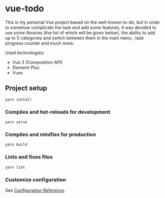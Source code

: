 # vue-todo

This is my personal Vue project based on the well-known to-do, but in order to somehow complicate the task and add some features, it was decided to use some libraries (the list of which will be given below), the ability to add up to 5 categories and switch between them in the main menu , task progress counter and much more.

Used technologies: 

  - Vue 3 (Composition API)
  - Element-Plus
  - Vuex

## Project setup
```
yarn install
```

### Compiles and hot-reloads for development
```
yarn serve
```

### Compiles and minifies for production
```
yarn build
```

### Lints and fixes files
```
yarn lint
```

### Customize configuration
See [Configuration Reference](https://cli.vuejs.org/config/).
